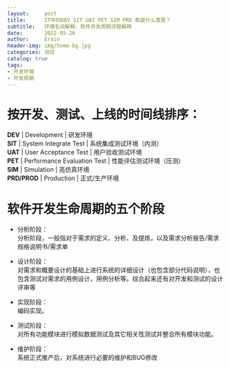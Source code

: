 ```yaml
---
layout:     post
title:      IT中的DEV SIT UAT PET SIM PRD 都是什么意思？
subtitle:   环境名词解释，软件开发周期流程解释
date:       2022-05-26
author:     Erain
header-img: img/home-bg.jpg
categories: 测试
catalog: true
tags:
- 开发环境
- 开发周期
---
```


# 按开发、测试、上线的时间线排序：

**DEV** | Development | 研发环境    
**SIT** | System Integrate Test | 系统集成测试环境（内测）  
**UAT** | User Acceptance Test | 用户验收测试环境   
**PET** | Performance Evaluation Test | 性能评估测试环境（压测）    
**SIM** | Simulation | 高仿真环境    
**PRD/PROD** | Production | 正式/生产环境

# 软件开发生命周期的五个阶段

- 分析阶段：     
  分析阶段，一般指对于需求的定义、分析、及提炼，以及需求分析报告/需求规格说明书/需求单

- 设计阶段：   
  对需求和概要设计的基础上进行系统的详细设计（也包含部分代码说明），也包含测试对需求的用例设计，用例分析等。综合起来还有对开发和测试的设计评审等

- 实现阶段：    
  编码实现。

- 测试阶段：    
  对所有功能模块进行模拟数据测试及其它相关性测试并整合所有模块功能。

- 维护阶段：    
  系统正式推产后，对系统进行必要的维护和BUG修改